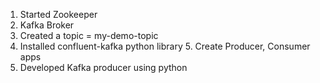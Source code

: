 1. Started Zookeeper
2. Kafka Broker
3. Created a topic = my-demo-topic
4. Installed confluent-kafka python library
   5. Create Producer, Consumer apps
5. Developed Kafka producer using python